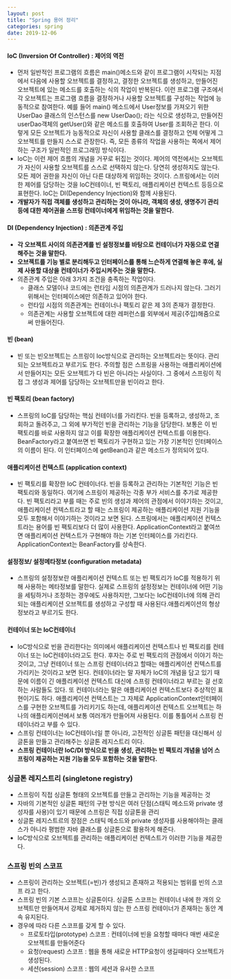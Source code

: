 ```yaml
---
layout: post
title: "Spring 용어 정리"
categories: spring
date: 2019-12-06
---
```


#### IoC (Inversion Of Controller) : 제어의 역전
- 먼저 일반적인 프로그램의 흐름은 main()메소드와 같이 프로그램이 시작되는 지점에서 다음에 사용할 오브젝트를 결정하고, 결정한 오브젝트를 생성하고, 만들어진 오브젝트에 있는 메소드를 호출하는 식의 작업이 반복된다. 이런 프로그램 구조에서 각 오브젝트는 프로그램 흐름을 결정하거나 사용할 오브젝트를 구성하는 작업에 능동적으로 참여한다. 예를 들어 main() 메소드에서 User정보를 가져오기 위한 UserDao 클래스의 인스턴스를 new UserDao(); 라는 식으로 생성하고, 만들어진 userDao객체의 getUser()와 같은 메소드를 호출하여 User를 조회하곤 한다. 이렇게 모든 오브젝트가 능동적으로 자신이 사용할 클래스를 결정하고 언제 어떻게 그 오브젝트를 만들지 스스로 관장한다. 즉, 모든 종류의 작업을 사용하는 쪽에서 제어하는 구조가 일반적인 프로그래밍 방식이다.
- IoC는 이런 제어 흐름의 개념을 거꾸로 뒤집는 것이다. 제어의 역전에서는 오브젝트가 자신이 사용할 오브젝트를 스스로 선택하지 않는다. 당연히 생성하지도 않는다. 모든 제어 권한을 자신이 아닌 다른 대상하게 위임하는 것이다. 스프링에서는 이러한 제어를 담당하는 것을 IoC컨테이너, 빈 팩토리, 애플리케이션 컨텍스트 등등으로 표현한다. IoC는 DI(Dependency Injection)와 함께 사용된다.
- **개발자가 직접 객체를 생성하고 관리하는 것이 아니라, 객체의 생성, 생명주기 관리 등에 대한 제어권을 스프링 컨테이너에게 위임하는 것을 말한다.**

#### DI (Dependency Injection) : 의존관계 주입
- **각 오브젝트 사이의 의존관계를 빈 설정정보를 바탕으로 컨테이너가 자동으로 연결해주는 것을 말한다.**
- **오브젝트를 기능 별로 분리해두고 인터페이스를 통해 느슨하게 연결해 놓은 후에, 실제 사용할 대상을 컨테이너가 주입시켜주는 것을 말한다.**
- 의존관계 주입은 아래 3가지 조건을 충족하는 작업이다. 
  * 클래스 모델이나 코드에는 런타임 시점의 의존관계가 드러나지 않는다. 그러기 위해서는 인터페이스에만 의존하고 있어야 한다.
  * 런타임 시점의 의존관계는 컨테이너나 팩토리 같은 제 3의 존재가 결정한다.
  * 의존관계는 사용할 오브젝트에 대한 레퍼런스를 외부에서 제공(주입)해줌으로써 만들어진다.

#### 빈 (bean)
- 빈 또는 빈오브젝트는 스프링이 Ioc방식으로 관리하는 오브젝트라는 뜻이다. 관리 되는 오브젝트라고 부르기도 한다. 주의할 점은 스프링을 사용하는 애플리케이션에서 만들어지는 모든 오브젝트가 다 빈은 아니라는 사실이다. 그 중에서 스프링이 직접 그 생성과 제어를 담당하는 오브젝트만을 빈이라고 한다.

#### 빈 팩토리 (bean factory)
- 스프링의 IoC를 담당하는 핵심 컨테이너를 가리킨다. 빈을 등록하고, 생성하고, 조회하고 돌려주고, 그 외에 부가적인 빈을 관리하는 기능을 담당한다. 보통은 이 빈 팩토리를 바로 사용하지 않고 이를 확장한 애플리케이션 컨텍스트를 이용한다. BeanFactory라고 붙여쓰면 빈 팩토리가 구현하고 있는 가장 기본적인 인터페이스의 이름이 된다. 이 인터페이스에 getBean()과 같은 메소드가 정의되어 있다.

#### 애플리케이션 컨텍스트 (application context)
- 빈 팩토리를 확장한 IoC 컨테이너다. 빈을 등록하고 관리하는 기본적인 기능은 빈 팩토리와 동일하다. 여기에 스프링이 제공하는 각종 부가 서비스를 추가로 제공한다. 빈 팩토리라고 부를 때는 주로 빈의 생성과 제어의 관점에서 이야기하는 것이고, 애플리케이션 컨텍스트라고 할 때는 스프링이 제공하는 애플리케이션 지원 기능을 모두 포함해서 이야기하는 것이라고 보면 된다. 스프링에서는 애플리케이션 컨텍스트라는 용어를 빈 팩토리보다 더 많이 사용한다. ApplicationContext라고 붙여쓰면 애플리케이션 컨텍스트가 구현해야 하는 기본 인터페이스를 가리킨다. ApplicationContext는 BeanFactory를 상속한다.

#### 설정정보/ 설정메타정보 (configuration metadata)
- 스프링의 설정정보란 애플리케이션 컨텍스트 또는 빈 팩토리가 IoC를 적용하기 위해 사용하는 메타정보를 말한다. 실제로 스프링의 설정정보는 컨테이너에 어떤 기능을 세팅하거나 조정하는 경우에도 사용하지만, 그보다는 IoC컨테이너에 의해 관리되는 애플리케이션 오브젝트를 생성하고 구성할 때 사용된다.애플리케이션의 형상정보라고 부르기도 한다.

#### 컨테이너 또는 IoC컨테이너
- IoC방식으로 빈을 관리한다는 의미에서 애플리케이션 컨텍스트나 빈 팩토리를 컨테이너 또는 IoC컨테이너라고도 한다. 후자는 주로 빈 팩토리의 관점에서 이야기 하는 것이고, 그냥 컨테이너 또는 스프링 컨테이너라고 할때는 애플리케이션 컨텍스트를 가리키는 것이라고 보면 된다. 컨테이너라는 말 자체가 IoC의 개념을 담고 있기 때문에 이름이 긴 애플리케이션 컨텍스트 대신에 스프링 컨테이너라고 부르는 걸 선호하는 사람들도 있다. 또 컨테이너라는 말은 애플리케이션 컨텍스트보다 추상적인 표현이기도 하다. 애플리케이션 컨텍스트는 그 자체로 ApplicationContext인터페이스를 구현한 오브젝트를 가리키기도 하는데, 애플리케이션 컨텍스트 오브젝트는 하나의 애플리케이션에서 보통 여러개가 만들어져 사용된다. 이를 통틀어서 스프링 컨테이너라고 부를 수 있다.
- 스프링 컨테이너는 IoC컨테이너일 뿐 아니라, 고전적인 싱글톤 패턴을 대신해서 싱글톤을 만들고 관리해주는 싱글톤 레지스트리 이다.
- **스프링 컨테이너란 IoC/DI 방식으로 빈을 생성, 관리하는 빈 팩토리 개념을 넘어 스프링이 제공하는 지원 기능을 모두 포함하는 것을 말한다.**

### 싱글톤 레지스트리 (singletone registry)
- 스프링이 직접 싱글톤 형태의 오브젝트를 만들고 관리하는 기능을 제공하는 것
- 자바의 기본적인 싱글톤 패턴의 구현 방식은 여러 단점(스태틱 메소드와 private 생성자를 사용)이 있기 때문에 스프링은 직접 싱글톤을 관리
- 싱글톤 레지스트르의 장점은 스태틱 메소드와 private 생성자를 사용해야하는 클래스가 아니라 평범한 자바 클래스를 싱글톤으로 활용하게 해준다.
- IoC방식으로 오브젝트를 관리하는 애플리케이션 컨텍스트가 이러한 기능을 제공한다.


### 스프링 빈의 스코프
- 스프링이 관리하는 오브젝트(=빈)가 생성되고 존재하고 적용되는 범위를 빈의 스코프 라고 한다.
- 스프링 빈의 기본 스코프는 싱글톤이다. 싱글톤 스코프는 컨테이너 내에 한 개의 오브젝트만 만들어져서 강제로 제거하지 않는 한 스프링 컨테이너가 존재하는 동안 계속 유지된다.
- 경우에 따라 다른 스코프를 갖게 할 수 있다.
  * 프로토타입(prototype) 스코프 : 컨테이너에 빈을 요청할 때마다 매번 새로운 오브젝트를 만들어준다
  * 요청(request) 스코프 : 웹을 통해 새로운 HTTP요청이 생길때마다 오브젝트가 생성된다.
  * 세션(session) 스코프 : 웹의 세션과 유사한 스코프 

